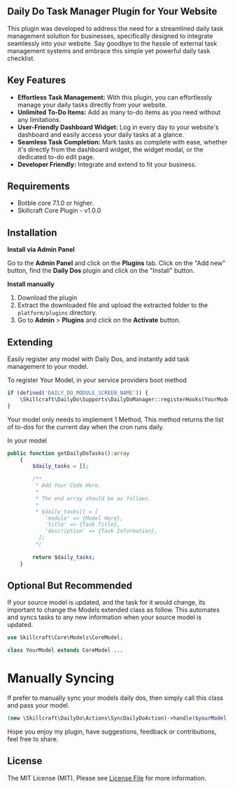 ## Daily Do Task Manager Plugin for Your Website


This plugin was developed to address the need for a streamlined daily task management solution for businesses, specifically designed to integrate seamlessly into your website. Say goodbye to the hassle of external task management systems and embrace this simple yet powerful daily task checklist.

## Key Features

- **Effortless Task Management:** With this plugin, you can effortlessly manage your daily tasks directly from your website.
- **Unlimited To-Do Items:** Add as many to-do items as you need without any limitations.
- **User-Friendly Dashboard Widget:** Log in every day to your website's dashboard and easily access your daily tasks at a glance.
- **Seamless Task Completion:** Mark tasks as complete with ease, whether it's directly from the dashboard widget, the widget modal, or the dedicated to-do edit page.
- **Developer Friendly:** Integrate and extend to fit your business.


## Requirements

- Botble core 7.1.0 or higher.
- Skillcraft Core Plugin - v1.0.0

## Installation

**Install via Admin Panel**

Go to the **Admin Panel** and click on the **Plugins** tab. Click on the "Add new" button, find the **Daily Dos** plugin and click on the "Install" button.


**Install manually**

1. Download the plugin
2. Extract the downloaded file and upload the extracted folder to the `platform/plugins` directory.
3. Go to **Admin** > **Plugins** and click on the **Activate** button.


## Extending

Easily register any model with Daily Dos, and instantly add task management to your model.

To register Your Model, in your service providers boot method

```php
if (defined('DAILY_DO_MODULE_SCREEN_NAME')) {
    \Skillcraft\DailyDo\Supports\DailyDoManager::registerHooks(YourModel::class, 'Model Name');
}
```

Your model only needs to implement 1 Method, This method returns the list of to-dos for the current day when the cron runs daily.

In your model
```php
public function getDailyDoTasks():array
    {
        $daily_tasks = [];

        /**
         * Add Your Code Here.
         * 
         * The end array should be as follows.
         * 
         * $daily_tasks[] = [
            'module' => {Model Here},
            'title' => {Task Title},
            'description' => {Task Information},
          ];
         */
       
        return $daily_tasks;
    }
```


## Optional But Recommended

If your source model is updated, and the task for it would change, its important to change the Models extended class as follow.
This automates and syncs tasks to any new information when your source model is updated.

```php
use Skillcraft\Core\Models\CoreModel;

class YourModel extends CoreModel ...
```

# Manually Syncing

If prefer to manually sync your models daily dos, then simply call this class and pass your model.

```php
(new \Skillcraft\DailyDo\Actions\SyncDailyDoAction)->handle($yourModel);
```

Hope you enjoy my plugin, have suggestions, feedback or contributions, feel free to share.


## License

The MIT License (MIT). Please see [License File](LICENSE) for more information.